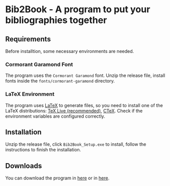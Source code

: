# Bib2Book - A program to put your bibliographies together

## Requirements

Before installtion, some necessary environments are needed.

### Cormorant Garamond Font

The program uses the `Cormorant Garamond` font. Unzip the release file, install fonts inside the `fonts/cormorant-garamond` directory.

### LaTeX Environment

The program uses [LaTeX](https://www.latex-project.org/) to generate files, so you need to install one of the LaTeX distributions: [TeX Live (recommended)](http://www.tug.org/texlive), [CTeX](http://www.ctex.org/HomePage). Check if the environment variables are configured correctly.

## Installation

Unzip the release file, click `Bib2Book_Setup.exe` to install, follow the instructions to finish the installation.

## Downloads

You can download the program in [here](https://github.com/Hailin-Jing/Bib2Book/releases/tag/v1.0.1) or in [here](https://hailin.blog/wp-content/uploads/2020/12/Bib2Book.zip).
